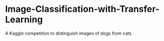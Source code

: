 # Image-Classification-with-Transfer-Learning
A Kaggle competition to distinguish images of dogs from cats
